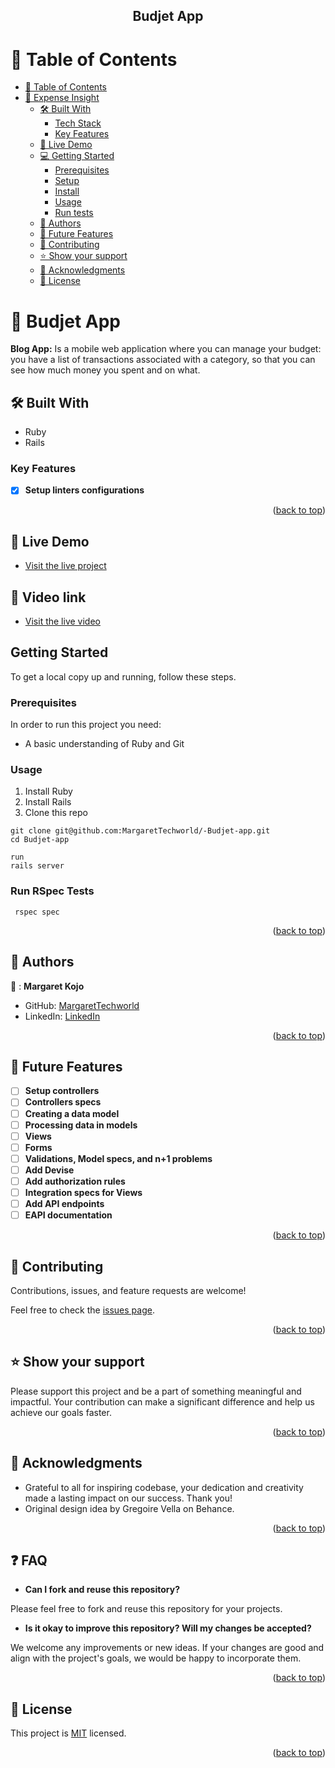 <a name="readme-top"></a>

<div align="center">
  <h2>Budjet App</h2>
</div>

<!-- TABLE OF CONTENTS -->

# 📗 Table of Contents


- [📗 Table of Contents](#-table-of-contents)
- [📖 Expense Insight ](#-expense-insight-)
  - [🛠 Built With ](#-built-with-)
    - [Tech Stack ](#tech-stack-)
    - [Key Features ](#key-features-)
  - [🚀 Live Demo ](#-live-demo-)
  - [💻 Getting Started ](#-getting-started-)
    - [Prerequisites](#prerequisites)
    - [Setup](#setup)
    - [Install](#install)
    - [Usage](#usage)
    - [Run tests](#run-tests)
  - [👥 Authors ](#-authors-)
  - [🔭 Future Features ](#-future-features-)
  - [🤝 Contributing ](#-contributing-)
  - [⭐️ Show your support ](#️-show-your-support-)
  - [🙏 Acknowledgments ](#-acknowledgments-)
  - [📝 License ](#-license-)

<!-- PROJECT DESCRIPTION -->

# 📖 Budjet App <a name="about-project"></a>

**Blog App:** Is a mobile web application where you can manage your budget: you have a list of transactions associated with a category, so that you can see how much money you spent and on what.

## 🛠 Built With <a name="built-with"></a>

  <ul>
    <li>Ruby</li>
    <li>Rails</li>
  </ul>

<!-- Features -->

### Key Features <a name="key-features"></a>

- [x] **Setup linters configurations**

<p align="right">(<a href="#readme-top">back to top</a>)</p>

## 🚀 Live Demo <a name="live-demo"></a>

- [Visit the live project](https://budjet-wize.onrender.com/)

## 🚀 Video link <a name="live-demo"></a>

- [Visit the live video]()


<!-- GETTING STARTED -->
## Getting Started

To get a local copy up and running, follow these steps.

### Prerequisites
In order to run this project you need:
  * A basic understanding of Ruby and Git
### Usage
1. Install Ruby
2. Install Rails
3. Clone this repo 
```
git clone git@github.com:MargaretTechworld/-Budjet-app.git
cd Budjet-app
```
```
run
rails server
```

### Run RSpec Tests

```
 rspec spec
```

<p align="right">(<a href="#readme-top">back to top</a>)</p>

<!-- AUTHORS -->

## 👥 Authors <a name="authors"></a>

👤 : **Margaret Kojo**

- GitHub: [MargaretTechworld](https://github.com/MargaretTechworld)
- LinkedIn: [LinkedIn](https://www.linkedin.com/in/margaret-kojo-musa/)

<p align="right">(<a href="#readme-top">back to top</a>)</p>

<!-- FUTURE FEATURES -->

## 🔭 Future Features <a name="future-features"></a>
- [ ] **Setup controllers**
- [ ] **Controllers specs**
- [ ] **Creating a data model**
- [ ] **Processing data in models**
- [ ] **Views**
- [ ] **Forms**
- [ ] **Validations, Model specs, and n+1 problems**
- [ ] **Add Devise**
- [ ] **Add authorization rules**
- [ ] **Integration specs for Views**
- [ ] **Add API endpoints**
- [ ] **EAPI documentation**
 
<p align="right">(<a href="#readme-top">back to top</a>)</p>

<!-- CONTRIBUTING -->

## 🤝 Contributing <a name="contributing"></a>

Contributions, issues, and feature requests are welcome!

Feel free to check the [issues page](https://github.com/MargaretTechworld/-Budjet-app/issues).

<p align="right">(<a href="#readme-top">back to top</a>)</p>

<!-- SUPPORT -->

## ⭐️ Show your support <a name="support"></a>

Please support this project and be a part of something meaningful and impactful. Your contribution can make a significant difference and help us achieve our goals faster.

<p align="right">(<a href="#readme-top">back to top</a>)</p>

<!-- ACKNOWLEDGEMENTS -->

## 🙏 Acknowledgments <a name="acknowledgements"></a>

- Grateful to all for inspiring codebase, your dedication and creativity made a lasting impact on our success. Thank you!
- Original design idea by Gregoire Vella on Behance.

<p align="right">(<a href="#readme-top">back to top</a>)</p>

## :question: FAQ <a name="faq"></a>

- **Can I fork and reuse this repository?**

Please feel free to fork and reuse this repository for your projects.

- **Is it okay to improve this repository? Will my changes be accepted?**

We welcome any improvements or new ideas. If your changes are good and align with the project's goals, we would be happy to incorporate them.


<p align="right">(<a href="#readme-top">back to top</a>)</p>

<!-- LICENSE -->

## 📝 License <a name="license"></a>

This project is [MIT](./LICENSE) licensed.

<p align="right">(<a href="#readme-top">back to top</a>)</p>
